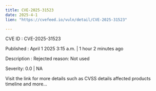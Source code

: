 ```yaml
---
title: CVE-2025-31523
date: 2025-4-1
lien: "https://cvefeed.io/vuln/detail/CVE-2025-31523"

---
```


CVE ID : CVE-2025-31523
 
Published :  April 1
2025
3:15 a.m. | 1 hour
2 minutes ago
 
Description : Rejected reason: Not used
 
Severity: 0.0 | NA
 
Visit the link for more details
such as CVSS details
affected products
timeline
and more...
